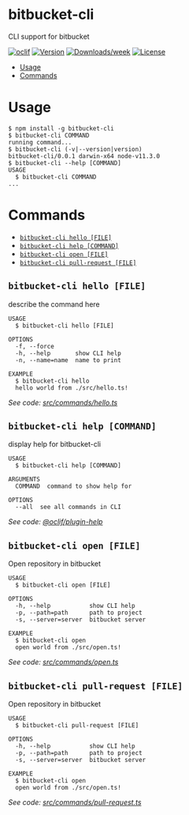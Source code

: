 bitbucket-cli
=============

CLI support for bitbucket

[![oclif](https://img.shields.io/badge/cli-oclif-brightgreen.svg)](https://oclif.io)
[![Version](https://img.shields.io/npm/v/bitbucket-cli.svg)](https://npmjs.org/package/bitbucket-cli)
[![Downloads/week](https://img.shields.io/npm/dw/bitbucket-cli.svg)](https://npmjs.org/package/bitbucket-cli)
[![License](https://img.shields.io/npm/l/bitbucket-cli.svg)](https://github.com/cod3hulk/bitbucket-cli/blob/master/package.json)

<!-- toc -->
* [Usage](#usage)
* [Commands](#commands)
<!-- tocstop -->
# Usage
<!-- usage -->
```sh-session
$ npm install -g bitbucket-cli
$ bitbucket-cli COMMAND
running command...
$ bitbucket-cli (-v|--version|version)
bitbucket-cli/0.0.1 darwin-x64 node-v11.3.0
$ bitbucket-cli --help [COMMAND]
USAGE
  $ bitbucket-cli COMMAND
...
```
<!-- usagestop -->
# Commands
<!-- commands -->
* [`bitbucket-cli hello [FILE]`](#bitbucket-cli-hello-file)
* [`bitbucket-cli help [COMMAND]`](#bitbucket-cli-help-command)
* [`bitbucket-cli open [FILE]`](#bitbucket-cli-open-file)
* [`bitbucket-cli pull-request [FILE]`](#bitbucket-cli-pull-request-file)

## `bitbucket-cli hello [FILE]`

describe the command here

```
USAGE
  $ bitbucket-cli hello [FILE]

OPTIONS
  -f, --force
  -h, --help       show CLI help
  -n, --name=name  name to print

EXAMPLE
  $ bitbucket-cli hello
  hello world from ./src/hello.ts!
```

_See code: [src/commands/hello.ts](https://github.com/cod3hulk/bitbucket-cli/blob/v0.0.1/src/commands/hello.ts)_

## `bitbucket-cli help [COMMAND]`

display help for bitbucket-cli

```
USAGE
  $ bitbucket-cli help [COMMAND]

ARGUMENTS
  COMMAND  command to show help for

OPTIONS
  --all  see all commands in CLI
```

_See code: [@oclif/plugin-help](https://github.com/oclif/plugin-help/blob/v2.1.3/src/commands/help.ts)_

## `bitbucket-cli open [FILE]`

Open repository in bitbucket

```
USAGE
  $ bitbucket-cli open [FILE]

OPTIONS
  -h, --help           show CLI help
  -p, --path=path      path to project
  -s, --server=server  bitbucket server

EXAMPLE
  $ bitbucket-cli open
  open world from ./src/open.ts!
```

_See code: [src/commands/open.ts](https://github.com/cod3hulk/bitbucket-cli/blob/v0.0.1/src/commands/open.ts)_

## `bitbucket-cli pull-request [FILE]`

Open repository in bitbucket

```
USAGE
  $ bitbucket-cli pull-request [FILE]

OPTIONS
  -h, --help           show CLI help
  -p, --path=path      path to project
  -s, --server=server  bitbucket server

EXAMPLE
  $ bitbucket-cli open
  open world from ./src/open.ts!
```

_See code: [src/commands/pull-request.ts](https://github.com/cod3hulk/bitbucket-cli/blob/v0.0.1/src/commands/pull-request.ts)_
<!-- commandsstop -->
